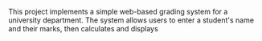 This project implements a simple web-based grading system for a university department. The system allows users to enter a student's name and their marks, then calculates and displays
